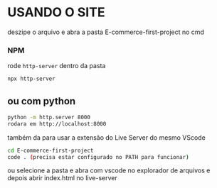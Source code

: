 
<h1>USANDO O SITE</h1>
<p>deszipe o arquivo e abra a pasta E-commerce-first-project no cmd</p>

<h3>NPM</h3>
rode <code>http-server</code> dentro da pasta

```bash
npx http-server
```
<h2>ou com python</h2>

```bash
python -m http.server 8000
rodara em http://localhost:8000
```

<p>também da para usar a extensão do Live Server do mesmo VScode</p>

```bash
cd E-commerce-first-project
code . (precisa estar configurado no PATH para funcionar)
```
<p>ou selecione a pasta e abra com vscode no explorador de arquivos e depois abrir index.html no live-server</p>


